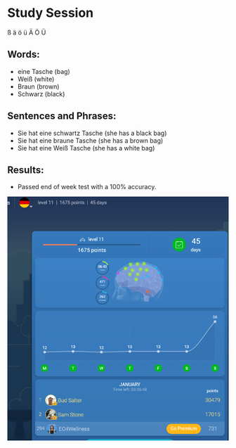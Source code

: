 # Study Session
  ß   ä   ö  ü   Ä   Ö   Ü


## Words:
* eine Tasche (bag)
* Weiß (white)
* Braun (brown) 
* Schwarz (black)


## Sentences and Phrases:
* Sie hat eine schwartz Tasche (she has a black bag)
* Sie hat eine braune Tasche (she has a brown bag)
* Sie hat eine Weiß Tasche (she has a white  bag) 


## Results:
* Passed end of week test with a 100% accuracy. 

![montly-results](https://github.com/EO4wellness/T-I-L/blob/main/polyglot/aleman/images/2021-01-31-end-of-the-month-results.png)
